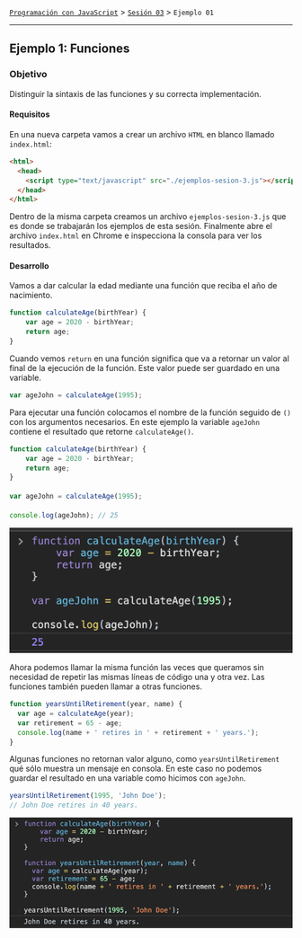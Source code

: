 [`Programación con JavaScript`](../../Readme.md) > [`Sesión 03`](../Readme.md) > `Ejemplo 01`

---

## Ejemplo 1: Funciones

### Objetivo

Distinguir la sintaxis de las funciones y su correcta implementación.

#### Requisitos

En una nueva carpeta vamos a crear un archivo `HTML` en blanco llamado `index.html`:

```html
<html>
  <head>
    <script type="text/javascript" src="./ejemplos-sesion-3.js"></script>
  </head>
</html>
```

Dentro de la misma carpeta creamos un archivo `ejemplos-sesion-3.js` que es donde se trabajarán los ejemplos de esta sesión. Finalmente abre el archivo `index.html` en Chrome e inspecciona la consola para ver los resultados.


#### Desarrollo

Vamos a dar calcular la edad mediante una función que reciba el año de nacimiento.

```javascript
function calculateAge(birthYear) {
    var age = 2020 - birthYear;
    return age;
}
```

Cuando vemos `return` en una función significa que va a retornar un valor al final de la ejecución de la función. Este valor puede ser guardado en una variable.

```javascript
var ageJohn = calculateAge(1995);
```

Para ejecutar una función colocamos el nombre de la función seguido de `()` con los argumentos necesarios. En este ejemplo la variable `ageJohn` contiene el resultado que retorne `calculateAge()`.

```javascript
function calculateAge(birthYear) {
    var age = 2020 - birthYear;
    return age;
}

var ageJohn = calculateAge(1995);

console.log(ageJohn); // 25
```

![calculateAge](./assets/calculateAge.png)

Ahora podemos llamar la misma función las veces que queramos sin necesidad de repetir las mismas líneas de código una y otra vez. Las funciones también pueden llamar a otras funciones.

```javascript
function yearsUntilRetirement(year, name) {
  var age = calculateAge(year);
  var retirement = 65 - age;
  console.log(name + ' retires in ' + retirement + ' years.');
}
```

Algunas funciones no retornan valor alguno, como `yearsUntilRetirement` qué sólo muestra un mensaje en consola. En este caso no podemos guardar el resultado en una variable como hicimos con `ageJohn`.

```javascript
yearsUntilRetirement(1995, 'John Doe');
// John Doe retires in 40 years.
```

![yearsUntilRetirement](./assets/yearsUntilRetirement.png)
